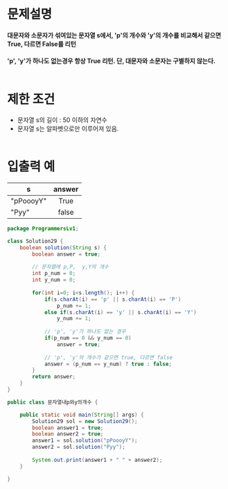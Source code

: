 # 문제설명<br>
#### 대문자와 소문자가 섞여있는 문자열 s에서, 'p'의 개수와 'y'의 개수를 비교해서 같으면 True, 다르면 False를 리턴  
#### 'p', 'y'가 하나도 없는경우 항상 True 리턴. 단, 대문자와 소문자는 구별하지 않는다.<br><br>
# 제한 조건<br>
####
- 문자열 s의 길이 : 50 이하의 자연수  
- 문자열 s는 알파벳으로만 이루어져 있음.<br><br>
# 입출력 예<br>
| s | answer |
---|:---:
| "pPoooyY" | True 
| "Pyy" | false 

```java
package ProgrammersLv1;

class Solution29 {
    boolean solution(String s) {
        boolean answer = true;
        
        // 문자열에 p,P,  y,Y의 개수
        int p_num = 0;
        int y_num = 0;
        
        for(int i=0; i<s.length(); i++) {
        	if(s.charAt(i) == 'p' || s.charAt(i) == 'P')	
        		p_num += 1;
        	else if(s.charAt(i) == 'y' || s.charAt(i) == 'Y')
        		y_num += 1;
        	
        	// 'p', 'y'가 하나도 없는 경우
        	if(p_num == 0 && y_num == 0)
        		answer = true;
        	
        	// 'p', 'y'의 개수가 같으면 true, 다르면 false
        	answer = (p_num == y_num) ? true : false;
        }
        return answer;
    }
}

public class 문자열내p와y의개수 {

	public static void main(String[] args) {
		Solution29 sol = new Solution29();
		boolean answer1 = true;
		boolean answer2 = true;
		answer1 = sol.solution("pPoooyY");
		answer2 = sol.solution("Pyy");
		
		System.out.print(answer1 + " " + answer2);
	}

}

```
